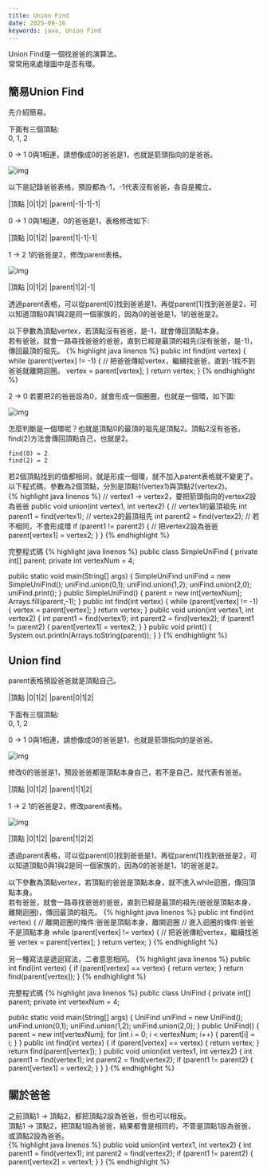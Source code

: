 ```yaml
---
title: Union Find
date: 2025-08-16
keywords: java, Union Find
---
```

Union Find是一個找爸爸的演算法。<br>
常常用來處理圖中是否有環。<br>

## 簡易Union Find
先介紹簡易。<br>

下面有三個頂點:<br>
0, 1, 2<br>

0 → 1 0與1相連，請想像成0的爸爸是1，也就是箭頭指向的是爸爸。<br>

![img]({{site.imgurl}}/java_datastruct/uni_s1.png)<br>

以下是記錄爸爸表格，預設都為-1，-1代表沒有爸爸，各自是獨立。<br>

|頂點   |0|1|2|
|parent|-1|-1|-1|

0 → 1 0與1相連，0的爸爸是1，表格修改如下:<br>

|頂點   |0|1|2|
|parent|<span class="markline">1</span>|-1|-1|

1 → 2 1的爸爸是2，修改parent表格。

![img]({{site.imgurl}}/java_datastruct/uni_s2.png)<br>

|頂點   |0|1|2|
|parent|1|<span class="markline">2</span>|-1|

透過parent表格，可以從parent[0]找到爸爸是1，再從parent[1]找到爸爸是2，可以知道頂點0與1與2是同一個家族的，因為0的爸爸是1，1的爸爸是2。

以下參數為頂點vertex，若頂點沒有爸爸，是-1，就會傳回頂點本身。<br>
若有爸爸，就會一路尋找爸爸的爸爸，直到已經是最頂的祖先(沒有爸爸，是-1)，傳回最頂的祖先。
{% highlight java linenos %}
  public int find(int vertex) {
    while (parent[vertex] != -1) {
      // 把爸爸傳給vertex，繼續找爸爸，直到-1找不到爸爸就離開迴圈。
      vertex = parent[vertex];
    }
    return vertex;
  }
{% endhighlight %}

2 → 0 若要把2的爸爸設為0，就會形成一個圈圈，也就是一個環，如下圖:<br>

![img]({{site.imgurl}}/java_datastruct/uni_s3.png)<br>

怎麼判斷是一個環呢？也就是頂點0的最頂的祖先是頂點2。頂點2沒有爸爸，find(2)方法會傳回頂點自己，也就是2。<br>
```
find(0) = 2
find(2) = 2
```
若2個頂點找到的值都相同，就是形成一個環，就不加入parent表格就不變更了。<br>
以下程式碼，參數為2個頂點，分別是頂點1(vertex1)與頂點2(vertex2)。<br>
{% highlight java linenos %}
  // vertex1 → vertex2，要把箭頭指向的vertex2設為爸爸
  public void union(int vertex1, int vertex2) {
    // vertex1的最頂祖先
    int parent1 = find(vertex1);
    // vertex2的最頂祖先
    int parent2 = find(vertex2);
    // 若不相同，不會形成環
    if (parent1 != parent2) {
      // 把vertex2設為爸爸
      parent[vertex1] = vertex2;
    }
  }
{% endhighlight %}

完整程式碼
{% highlight java linenos %}
public class SimpleUniFind {
  private int[] parent;
  private int vertexNum = 4;

  public static void main(String[] args) {
    SimpleUniFind uniFind = new SimpleUniFind();
    uniFind.union(0,1);
    uniFind.union(1,2);
    uniFind.union(2,0);
    uniFind.print();
  }
  public SimpleUniFind() {
    parent = new int[vertexNum];
    Arrays.fill(parent,-1);
  }
  public int find(int vertex) {
    while (parent[vertex] != -1) {
      vertex = parent[vertex];
    }
    return vertex;
  }
  public void union(int vertex1, int vertex2) {
    int parent1 = find(vertex1);
    int parent2 = find(vertex2);
    if (parent1 != parent2) {
      parent[vertex1] = vertex2;
    }
  }
  public void print() {
    System.out.println(Arrays.toString(parent));
  }
}
{% endhighlight %}

## Union find
parent表格預設爸爸就是頂點自己。

|頂點   |0|1|2|
|parent|0|1|2|

下面有三個頂點:<br>
0, 1, 2<br>

0 → 1 0與1相連，請想像成0的爸爸是1，也就是箭頭指向的是爸爸。<br>

![img]({{site.imgurl}}/java_datastruct/uni_s1.png)<br>

修改0的爸爸是1，預設爸爸都是頂點本身自己，<span class="markline">若不是自己，就代表有爸爸。</span><br>

|頂點   |0|1|2|
|parent|<span class="markline">1</span>|1|2|

1 → 2 1的爸爸是2，修改parent表格。

![img]({{site.imgurl}}/java_datastruct/uni_s2.png)<br>

|頂點   |0|1|2|
|parent|1|<span class="markline">2</span>|2|

透過parent表格，可以從parent[0]找到爸爸是1，再從parent[1]找到爸爸是2，可以知道頂點0與1與2是同一個家族的，因為0的爸爸是1，1的爸爸是2。

以下參數為頂點vertex，若頂點的爸爸是頂點本身，就不進入while迴圈，傳回頂點本身。<br>
若有爸爸，就會一路尋找爸爸的爸爸，直到已經是最頂的祖先(爸爸是頂點本身，離開迴圈)，傳回最頂的祖先。
{% highlight java linenos %}
  public int find(int vertex) {
    // 離開迴圈的條件:爸爸是頂點本身，離開迴圈
    // 進入迴圈的條件:爸爸不是頂點本身
    while (parent[vertex] != vertex) {
      // 把爸爸傳給vertex，繼續找爸爸
      vertex = parent[vertex];
    }
    return vertex;
  }
{% endhighlight %}

另一種寫法是遞迴寫法，二者意思相同。
{% highlight java linenos %}
  public int find(int vertex) {
    if (parent[vertex] == vertex) {
      return vertex;
    }
    return find(parent[vertex]);
  }
{% endhighlight %}

完整程式碼
{% highlight java linenos %}
public class UniFind {
  private int[] parent;
  private int vertexNum = 4;

  public static void main(String[] args) {
    UniFind uniFind = new UniFind();
    uniFind.union(0,1);
    uniFind.union(1,2);
    uniFind.union(2,0);
  }
  public UniFind() {
    parent = new int[vertexNum];
    for (int i = 0; i < vertexNum; i++) {
      parent[i] = i;
    }
  }
  public int find(int vertex) {
    if (parent[vertex] == vertex) {
      return vertex;
    }
    return find(parent[vertex]);
  }
  public void union(int vertex1, int vertex2) {
    int parent1 = find(vertex1);
    int parent2 = find(vertex2);
    if (parent1 != parent2) {
      parent[vertex1] = vertex2;
    }
  }
}
{% endhighlight %}

## 關於爸爸
之前頂點1 → 頂點2，都把頂點2設為爸爸，但也可以相反。<br>
頂點1 → 頂點2，把頂點1設為爸爸，結果都會是相同的，不管是頂點1設為爸爸，或頂點2設為爸爸。<br>
{% highlight java linenos %}
  public void union(int vertex1, int vertex2) {
    int parent1 = find(vertex1);
    int parent2 = find(vertex2);
    if (parent1 != parent2) {
      parent[vertex2] = vertex1;
    }
  }
{% endhighlight %}